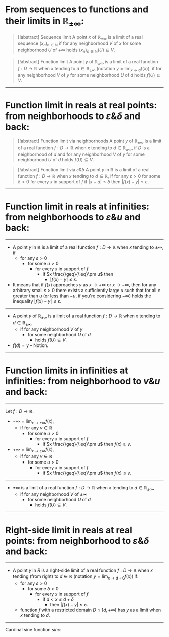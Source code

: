 # From sequences to functions and their limits in $\mathbb{R}_{\pm\infty}$:

>[!abstract] Sequence limit
>A point $x$ of $\mathbb{R}_{\pm\infty}$ is a limit of a real sequence $(x_{n})_{n\in \mathbb{N}}$ 
>if for any neighborhood $V$ of $x$ for some neighborhood $U$ of $+\infty$ holds $(x_{n})_{n\in \mathbb{N}}(U)\subseteq V$.

>[!abstract] Function limit
>A point $y$ of $\mathbb{R}_{\pm \infty}$ is a limit of a real function $f:D\to \mathbb{R}$ when $x$ tending to $d\in \mathbb{R}_{\pm \infty}$ (notation $\displaystyle y = \lim_{x\to d}f(x)$),
>if for any neighborhood $V$ of $y$ for some neighborhood $U$ of $d$ holds $f(U)\subseteq V$. 

---
# Function limit in reals at real points: from neighborhoods to $\varepsilon\&\delta$ and back:

> [!abstract] Function limit via neighborhoods
> A point $y$ of $\mathbb{R}_{\pm \infty}$ is a limit of a real function $f:D\to \mathbb{R}$ when $x$ tending to $d\in \mathbb{R}_{\pm \infty}$,
> if $D$ is a neighborhood of $d$ and for any neighborhood $V$ of $y$ for some neighborhood $U$ of $d$ holds $f(U)\subseteq V$.

>[!abstract] Function limit via $\varepsilon\&\delta$
>A point $y$ in $\mathbb{R}$ is a limit of a real function $f:D\to \mathbb{R}$ when $x$ tending to $d\in \mathbb{R}$, 
>if for any $\varepsilon>0$ for some $\delta>0$ for every $x$ in support of $f$ 
>	if $|x-d|\leq \delta$ then $|f(x)-y|\leq \varepsilon$. 

---
# Function limit in reals at infinities: from neighborhoods to $\varepsilon \& u$ and back:
---
- A point $y$ in $\mathbb{R}$ is a limit of a real function $f: D \to \mathbb{R}$ when $x$ tending to $\pm \infty$, if 
	- for any $\varepsilon >0$ 
		- for some $u>0$ 
			- for every $x$ in support of $f$ 
				- if $x \frac{\geq}{\leq}\pm u$ then 
				    - $|f(x)-y|\leq \varepsilon$.
- It means that if $f(x)$ approaches $y$ as $x \to+\infty$ or $x \to-\infty$, then for any arbitrary small $\varepsilon>0$ there exists a sufficiently large $u$ such that for all $x$ greater than $u$ (or less than   $-u$, if you're considering $-\infty$) holds the inequality $|f(x) - y|\leq \varepsilon$. 
---
- A point $y$ of $\mathbb{R}_{\pm \infty}$ is a limit of a real function $f:D \to \mathbb{R}$ when $x$ tending to $d \in \mathbb{R}_{\pm \infty}$,
	- if for any neighborhood $V$ of $y$ 
		- for some neighborhood $U$ of $d$ 
			- holds $f(U) \subseteq V$.
- $f(d) = y$  –  Notion.
---
# Function limits in infinities at infinities: from neighborhood to $\displaystyle v \& u$ and back:
---
Let $f: D \to \mathbb{R}$.
- $\displaystyle -\infty = \lim_{x\to \pm \infty}f(x),$
	- if for any $v \in \mathbb{R}$ 
		- for some $u>0$
			-  for every $x$ in support of $f$
				- if $x \frac{\geq}{\leq}\pm u$ then $f(x)\geq v$.
- $\displaystyle +\infty = \lim_{x\to \pm \infty}f(x)$,
	- if for any $v \in \mathbb{R}$
		- for some $u>0$ 
			- for every $x$ in support of $f$
				- if $x \frac{\geq}{\leq}\pm u$ then $f(x) \leq v$.
---
- $\pm \infty$ is a limit of a real function $f: D \to \mathbb{R}$ when $x$ tending to $d \in \mathbb{R}_{\pm \infty}$, 
	- if for any neighborhood $V$ of $\pm \infty$
		-  for some neighborhood $U$ of $d$
			- holds $f(U) \subseteq V$.
----
# Right-side limit in reals at real points: from neighborhood to $\varepsilon \& \delta$ and back:
---
- A point $y$ in $R$ is a right-side limit of a real function $f: D \to \mathbb{R}$ when $x$ tending (from right) to $d \in \mathbb{R}$ (notation $\displaystyle y = \lim_{x \to d+0}f(x)$) if:
	- for any $\varepsilon>0$
		- for some $\delta>0$
			- for every $x$ in support of $f$
				- if $d<x \leq d + \delta$
					- then $|f(x) - y| \leq \varepsilon$.
	- function $f$ with a restricted domain $D\ \cap \ ]d, +\infty[$ has $y$ as a limit when $x$ tending to $d$.
---
Cardinal sine function $sinc$: 